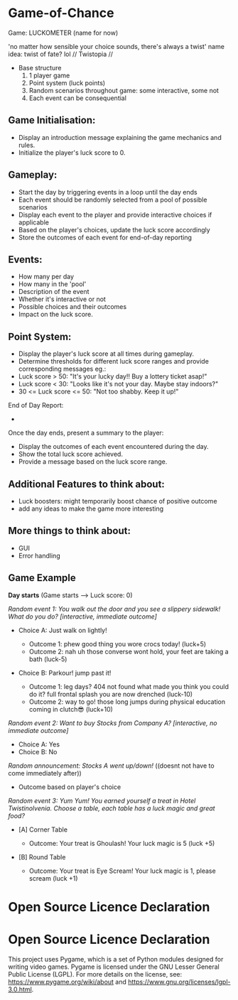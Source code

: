# Game-of-Chance

Game: LUCKOMETER (name for now)

'no matter how sensible your choice sounds, there's always a twist'
name idea: twist of fate? lol // Twistopia //

- Base structure
  1. 1 player game
  2. Point system (luck points)
  3. Random scenarios throughout game: some interactive, some not
  4. Each event can be consequential

Game Initialisation: 
-
- Display an introduction message explaining the game mechanics and rules.
- Initialize the player's luck score to 0.

Gameplay:
-
- Start the day by triggering events in a loop until the day ends
- Each event should be randomly selected from a pool of possible scenarios
- Display each event to the player and provide interactive choices if applicable
- Based on the player's choices, update the luck score accordingly
- Store the outcomes of each event for end-of-day reporting

Events:
-
- How many per day
- How many in the 'pool'
- Description of the event
- Whether it's interactive or not
- Possible choices and their outcomes
- Impact on the luck score.

Point System:
-
- Display the player's luck score at all times during gameplay.
- Determine thresholds for different luck score ranges and provide corresponding messages eg.:
- Luck score > 50: "It's your lucky day!! Buy a lottery ticket asap!"
- Luck score < 30: "Looks like it's not your day. Maybe stay indoors?"
- 30 <= Luck score <= 50: "Not too shabby. Keep it up!"

End of Day Report:
<!-- Player ends the day, potentially. The player is presented an output "you have done all activities needed today, wanna end your day? -->
-
Once the day ends, present a summary to the player:
- Display the outcomes of each event encountered during the day.
- Show the total luck score achieved.
- Provide a message based on the luck score range.

Additional Features to think about:
-
- Luck boosters: might temporarily boost chance of positive outcome
- add any ideas to make the game more interesting

More things to think about:
-
- GUI
- Error handling

Game Example 
-
**Day starts** (Game starts --> Luck score: 0) 

_Random event 1: You walk out the door and you see a slippery sidewalk! What do you do? [interactive, immediate outcome]_
<!-- Player does not see the outcome of each choice while choosing, the outcome is a reward/ punishment and is random -->

- Choice A: Just walk on lightly!
  - Outcome 1: phew good thing you wore crocs today! (luck+5)
  - Outcome 2: nah uh those converse wont hold, your feet are taking a bath (luck-5)

- Choice B: Parkour! jump past it!
  - Outcome 1: leg days? 404 not found what made you think you could do it? full frontal splash you are now drenched (luck-10)
  - Outcome 2: way to go! those long jumps during physical education coming in clutch😎 (luck+10)
 
_Random event 2: Want to buy Stocks from Company A? [interactive, no immediate outcome]_

- Choice A: Yes
- Choice B: No

_Random announcement: Stocks A went up/down!_ ((doesnt not have to come immediately after))
- Outcome based on player's choice


<!-- Since it is a game about a day, I am thinking of slotting a food session -->

_Random event 3: Yum Yum! You earned yourself a treat in Hotel Twistinolvenia. Choose a table, each table has a luck magic and great food?_
 <!-- Interactive, Immediate outcome: Every outcome is rewarded just because eating is good in this game -->
- [A] Corner Table
  - Outcome: Your treat is Ghoulash! Your luck magic is 5 (luck +5)

- [B] Round Table
  - Outcome: Your treat is Eye Scream! Your luck magic is 1, please scream (luck +1)

# Open Source Licence Declaration

# Open Source Licence Declaration

This project uses Pygame, which is a set of Python modules designed for writing video games. Pygame is licensed under the GNU Lesser General Public License (LGPL). For more details on the license, see: https://www.pygame.org/wiki/about and https://www.gnu.org/licenses/lgpl-3.0.html.

